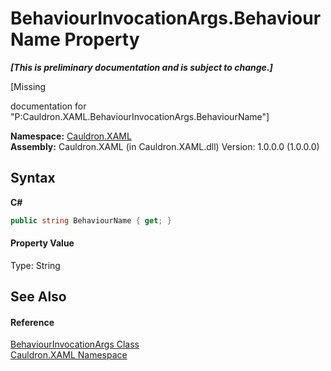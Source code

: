 # BehaviourInvocationArgs.BehaviourName Property 
 _**\[This is preliminary documentation and is subject to change.\]**_

\[Missing <summary> documentation for "P:Cauldron.XAML.BehaviourInvocationArgs.BehaviourName"\]

**Namespace:**&nbsp;<a href="N_Cauldron_XAML">Cauldron.XAML</a><br />**Assembly:**&nbsp;Cauldron.XAML (in Cauldron.XAML.dll) Version: 1.0.0.0 (1.0.0.0)

## Syntax

**C#**<br />
``` C#
public string BehaviourName { get; }
```


#### Property Value
Type: String

## See Also


#### Reference
<a href="T_Cauldron_XAML_BehaviourInvocationArgs">BehaviourInvocationArgs Class</a><br /><a href="N_Cauldron_XAML">Cauldron.XAML Namespace</a><br />